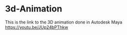 # 3d-Animation

This is the link to the 3D animation done in Autodesk Maya
https://youtu.be/JUp24bPThkw
